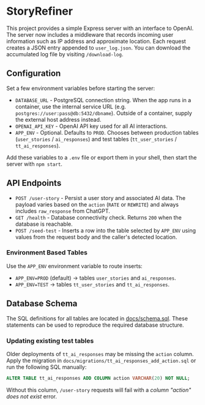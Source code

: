 # StoryRefiner

This project provides a simple Express server with an interface to OpenAI. The
server now includes a middleware that records incoming user information such as
IP address and approximate location. Each request creates a JSON entry appended
to `user_log.json`. You can download the accumulated log file by visiting
`/download-log`.

## Configuration

Set a few environment variables before starting the server:

- `DATABASE_URL` - PostgreSQL connection string. When the app runs in a
  container, use the internal service URL (e.g. `postgres://user:pass@db:5432/dbname`).
  Outside of a container, supply the external host address instead.
- `OPENAI_API_KEY` - OpenAI API key used for all AI interactions.
- `APP_ENV` - Optional. Defaults to `PROD`. Chooses between production tables
  (`user_stories` / `ai_responses`) and test tables (`tt_user_stories` /
  `tt_ai_responses`).

Add these variables to a `.env` file or export them in your shell, then start
the server with `npm start`.

## API Endpoints

- `POST /user-story` - Persist a user story and associated AI data. The payload
  varies based on the `action` (`RATE` or `REWRITE`) and always includes
  `raw_response` from ChatGPT.
- `GET /health` - Database connectivity check. Returns `200` when the database
  is reachable.
- `POST /seed-test` - Inserts a row into the table selected by `APP_ENV` using
  values from the request body and the caller's detected location.

### Environment Based Tables

Use the `APP_ENV` environment variable to route inserts:

- `APP_ENV=PROD` (default) &rarr; tables `user_stories` and `ai_responses`.
- `APP_ENV=TEST` &rarr; tables `tt_user_stories` and `tt_ai_responses`.

## Database Schema

The SQL definitions for all tables are located in [docs/schema.sql](docs/schema.sql). These statements can be used to reproduce the required database structure.

### Updating existing test tables

Older deployments of `tt_ai_responses` may be missing the `action` column. Apply the migration in `docs/migrations/tt_ai_responses_add_action.sql` or run the following SQL manually:

```sql
ALTER TABLE tt_ai_responses ADD COLUMN action VARCHAR(20) NOT NULL;
```

Without this column, `/user-story` requests will fail with a *column "action" does not exist* error.
